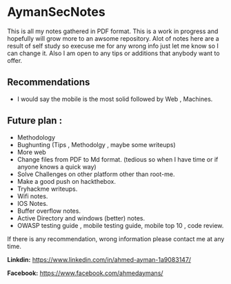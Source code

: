 # AymanSecNotes

This is all my notes gathered in PDF format. This is a work in progress and hopefully will grow more to an awsome repository. Alot of notes here are a result of self study so execuse me for any wrong info just let me know so I can change it. Also I am open to any tips or additions that anybody want to offer.

## Recommendations

* I would say the mobile is the most solid followed by Web , Machines.

## Future plan :

* Methodology
* Bughunting (Tips , Methodolgy , maybe some writeups)
* More web
* Change files from PDF to Md format. (tedious so when I have time or if anyone knows a quick way)
* Solve Challenges on other platform other than root-me.
* Make a good push on hackthebox.
* Tryhackme writeups.
* Wifi notes.
* IOS Notes.
* Buffer overflow notes.
* Active Directory and windows (better) notes.
* OWASP testing guide , mobile testing guide, mobile top 10 , code review.

If there is any recommendation, wrong information please contact me at any time.

**Linkdin:** https://www.linkedin.com/in/ahmed-ayman-1a9083147/

**Facebook:** https://www.facebook.com/ahmedaymans/

